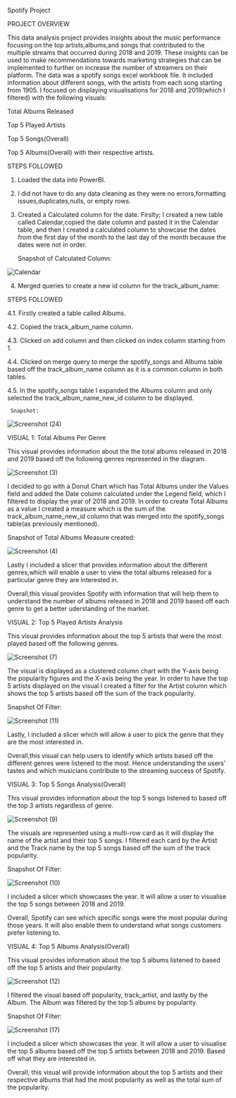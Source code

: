 Spotify Project


PROJECT OVERVIEW


This data analysis project provides insights about the music performance focusing on the top artists,albums,and songs that contributed to the multiple streams that occurred during 2018 and 2019. These insights can be used to make recommendations towards marketing strategies that can be implemented to further on increase the number of streamers on their platform.
The data was a spotify songs excel workbook file. It included information about different songs, with the artists from each song starting from 1905. 
I focused on displaying visualisations for 2018 and 2019(which I filtered) with the following visuals:

Total Albums Released

Top 5 Played Artists

Top 5 Songs(Overall) 

Top 5 Albums(Overall) with their respective artists. 

STEPS FOLLOWED
1. Loaded the data into PowerBI.
2. I did not have to do any data cleaning as they were no errors,formatting issues,duplicates,nulls, or empty rows.
3. Created a Calculated column for the date. Firslty; I created a new table called Calendar,copied the date column and pasted it in the Calendar table, and then I created a calculated column to showcase the dates from the first day of the month to the last day of the month because the dates were not in order.
   
   Snapshot of Calculated Column:


   
  ![Calendar](https://github.com/khelz424/Spotify-Project/assets/141655852/81dac18d-0e7b-4e4d-82f4-727fa0c8e522)

4. Merged queries to create a new id column for the track_album_name:


  STEPS FOLLOWED

  
   4.1. Firstly created a table called Albums.


   4.2. Copied the track_album_name column.


   4.3. Clicked on add column and then clicked on index column starting from 1.
  
  
   4.4. Clicked on merge query to merge the spotify_songs and Albums table based off the track_album_name column as 
       it is a common column in both tables.


   4.5. In the spotify_songs table I expanded the Albums column and only selected the track_album_name_new_id 
       column to be displayed.


     Snapshot:


![Screenshot (24)](https://github.com/khelz424/Spotify-Project/assets/141655852/03220659-d0d9-4bb5-a8ad-eba57c7e53ad)





VISUAL 1: Total Albums Per Genre


This visual provides information about the the total albums released in 2018 and 2019 based off the following genres represented in the diagram. 


![Screenshot (3)](https://github.com/khelz424/Spotify-Project/assets/141655852/a591b258-07b9-466b-a227-fc6d27ee22c0)



I decided to go with a Donut Chart which has Total Albums under the Values field and added the Date column calculated under the Legend field, which I filtered to display the year of 2018 and 2019.
In order to create Total Albums as a value I created a measure which is the sum of the track_album_name_new_id column that was merged into the spotify_songs table(as previously mentioned).

Snapshot of Total Albums Measure created:


![Screenshot (4)](https://github.com/khelz424/Spotify-Project/assets/141655852/7946c674-501a-4215-9e13-44b5b08e37d9)



Lastly I included a slicer that provides information about the different genres,which will enable a user to view the total albums released for a particular genre they are interested in.


Overall,this visual provides Spotify with information that will help them to understand the number of albums released in 2018 and 2019 based off each genre to get a better uderstanding of the market.

VISUAL 2: Top 5 Played Artists Analysis


This visual provides information about the top 5 artists that were the most played based off the following genres.

![Screenshot (7)](https://github.com/khelz424/Spotify-Project/assets/141655852/8a52e04c-be89-4f4c-ab94-97edee7b3d86)

The visual is displayed as a clustered column chart with the Y-axis being the popularity figures and the X-axis being the year. 
In order to have the top 5 artists displayed on the visual I created a filter for the Artist column which shows the top 5 artists based off the sum of the track popularity. 

Snapshot Of Filter:


![Screenshot (11)](https://github.com/khelz424/Spotify-Project/assets/141655852/47e11727-3e03-4acc-9af1-186f3c36434e)

Lastly,  I included a slicer which will allow a user to pick the genre that they are the most interested in.


Overall,this visual can help users to identify which artists based off the different genres were listened to the most. Hence understanding the users' tastes and which musicians contribute to the streaming success of Spotify.

VISUAL 3: Top 5 Songs Analysis(Overall)


This visual provides information about the top 5 songs listened to based off the top 3 artists regardless of genre.

![Screenshot (9)](https://github.com/khelz424/Spotify-Project/assets/141655852/cfa81f25-3c95-4858-aa78-7d3436de4795)

The visuals are represented using a multi-row card as it will display the name of the artist and their top 5 songs.
I filtered each card by the Artist and the Track name by the top 5 songs based off the sum of the track popularity. 

Snapshot Of Filter:

![Screenshot (10)](https://github.com/khelz424/Spotify-Project/assets/141655852/eac9ec27-9513-4ed7-9bed-47f0baf24d89)

I included a slicer which showcases the year. It will allow a user to visualise the top 5 songs between 2018 and 2019.


Overall, Spotify can see which specific songs were the most popular during those years. It will also enable them to understand what songs customers prefer listening to.



VISUAL 4: Top 5 Albums Analysis(Overall)


This visual provides information about the top 5 albums listened to based off the top 5 artists and their popularity.

![Screenshot (12)](https://github.com/khelz424/Spotify-Project/assets/141655852/41983a63-1253-47fe-a48c-35ce0d1617de)

I filtered the visual based off popularity, track_artist, and lastly by the Album. The Album was filtered by the top 5 albums by popularity.

Snapshot Of Filter:


![Screenshot (17)](https://github.com/khelz424/Spotify-Project/assets/141655852/78cad3e8-7ae3-44b7-83f2-cbaa28f58014)


I included a slicer which showcases the year. It will allow a user to visualise the top 5 albums based off the top 5 artists between 2018 and 2019. Based off what they are interested in.


Overall, this visual will provide information about the top 5 artists and their respective albums that had the most popularity as well as the total sum of the popularity.


